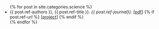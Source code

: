 <div>
  <ul>
    {% for post in site.categories.science %}
        <li>
        {{ post.ref-authors }},
        {{ post.ref-title }}.
        <em>{{ post.ref-journal}}.</em>
        [<a href="{{ site.url }}/{{ post.ref-file }}">pdf</a>]
        {% if post.ref-url %}
        [<a href="{{ post.ref-url }}">project</a>]
        {% endif %}
        </li>
    {% endfor %}
  <ul>
